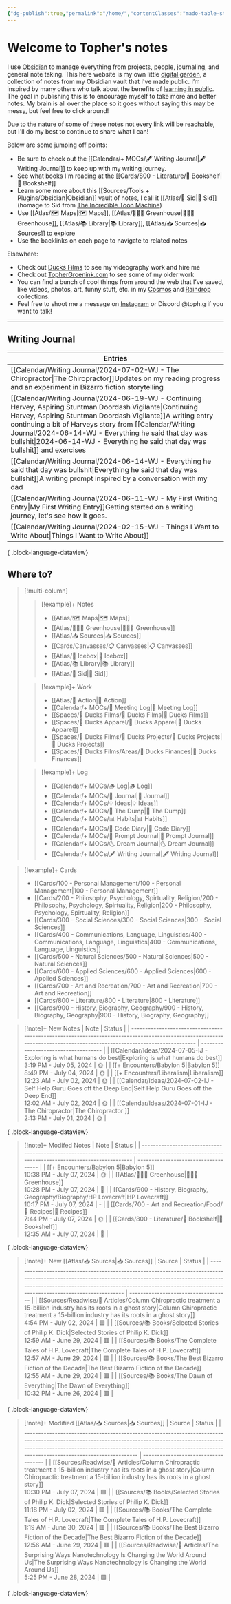 ```yaml
---
{"dg-publish":true,"permalink":"/home/","contentClasses":"mado-table-stripe mado-table","tags":["gardenEntry"]}
---
```




# Welcome to Topher's notes

I use [Obsidian](https://obsidian.md/) to manage everything from projects, people, journaling, and general note taking. This here website is my own little [digital garden](https://maggieappleton.com/garden-history), a collection of notes from my Obsidian vault that I've made public. I’m inspired by many others who talk about the benefits of [learning in public](https://notes.nicolevanderhoeven.com/Learning+in+public). The goal in publishing this is to encourage myself to take more and better notes. My brain is all over the place so it goes without saying this may be messy, but feel free to click around! 

Due to the nature of some of these notes not every link will be reachable, but I'll do my best to continue to share what I can! 

Below are some jumping off points:

- Be sure to check out the [[Calendar/+ MOCs/🖋 Writing Journal\|🖋 Writing Journal]] to keep up with my writing journey. 
- See what books I'm reading at the [[Cards/800 - Literature/📗 Bookshelf\|📗 Bookshelf]]
- Learn some more about this [[Sources/Tools + Plugins/Obsidian\|Obsidian]] vault of notes, I call it [[Atlas/🧠 Sid\|🧠 Sid]] (homage to Sid from [The Incredible Toon Machine](https://www.youtube.com/watch?v=w6RD2s4TQAQ))
- Use [[Atlas/🗺 Maps\|🗺 Maps]], [[Atlas/👨🏻‍🌾 Greenhouse\|👨🏻‍🌾 Greenhouse]], [[Atlas/📚 Library\|📚 Library]], [[Atlas/📥 Sources\|📥 Sources]] to explore 
- Use the backlinks on each page to navigate to related notes

Elsewhere:
- Check out [Ducks Films](http://ducksfilms.com) to see my videography work and hire me
- Check out [TopherGroenink.com](http://tophergroenink.com) to see some of my older work
- You can find a bunch of cool things from around the web that I’ve saved, like videos, photos, art, funny stuff, etc. in my [Cosmos](https://www.cosmos.so/topher) and [Raindrop](https://raindrop.io/tophg) collections.
- Feel free to shoot me a message on [Instagram](https://www.instagram.com/toph.g/) or Discord @toph.g if you want to talk!

---

## Writing Journal

| Entries                                                                                                                                                                                                                                                                                                                      |
| ---------------------------------------------------------------------------------------------------------------------------------------------------------------------------------------------------------------------------------------------------------------------------------------------------------------------------- |
| [[Calendar/Writing Journal/2024-07-02-WJ - The Chiropractor\|The Chiropractor]]<span class=summary>Updates on my reading progress and an experiment in Bizarro fiction storytelling</span>                                                                                                                                |
| [[Calendar/Writing Journal/2024-06-19-WJ - Continuing Harvey, Aspiring Stuntman Doordash Vigilante\|Continuing Harvey, Aspiring Stuntman Doordash Vigilante]]<span class=summary>A writing entry continuing a bit of Harveys story from [[Calendar/Writing Journal/2024-06-14-WJ - Everything he said that day was bullshit\|2024-06-14-WJ - Everything he said that day was bullshit]] and exercises</span> |
| [[Calendar/Writing Journal/2024-06-14-WJ - Everything he said that day was bullshit\|Everything he said that day was bullshit]]<span class=summary>A writing prompt inspired by a conversation with my dad</span>                                                                                                         |
| [[Calendar/Writing Journal/2024-06-11-WJ - My First Writing Entry\|My First Writing Entry]]<span class=summary>Getting started on a writing journey, let's see how it goes.</span>                                                                                                                                        |
| [[Calendar/Writing Journal/2024-02-15-WJ - Things I Want to Write About\|Things I Want to Write About]]<span class=summary></span>                                                                                                                                                                                        |

{ .block-language-dataview}


## Where to?

> [!multi-column]
> > [!example]+ Notes
> > - [[Atlas/🗺 Maps\|🗺 Maps]]
> > - [[Atlas/👨🏻‍🌾 Greenhouse\|👨🏻‍🌾 Greenhouse]]
> > - [[Atlas/📥 Sources\|📥 Sources]]
> > - [[Cards/Canvasses/📋 Canvasses\|📋 Canvasses]]
> > - [[Atlas/🧊 Icebox\|🧊 Icebox]]
> > - [[Atlas/📚 Library\|📚 Library]]
> > - [[Atlas/🧠 Sid\|🧠 Sid]]
> 
> > [!example]+ Work
> > - [[Atlas/🏹 Action\|🏹 Action]]
> > - [[Calendar/+ MOCs/👥 Meeting Log\|👥 Meeting Log]]
> > - [[Spaces/🦆 Ducks Films/🦆 Ducks Films\|🦆 Ducks Films]]
> > - [[Spaces/🦆 Ducks Apparel/🦆 Ducks Apparel\|🦆 Ducks Apparel]]
> > - [[Spaces/🦆 Ducks Films/🌈 Ducks Projects/🌈 Ducks Projects\|🌈 Ducks Projects]]
> > - [[Spaces/🦆 Ducks Films/Areas/💸 Ducks Finances\|💸 Ducks Finances]]
> 
> > [!example]+ Log
> > - [[Calendar/+ MOCs/🪵 Log\|🪵 Log]]
> > - [[Calendar/+ MOCs/📓 Journal\|📓 Journal]]
> > - [[Calendar/+ MOCs/💡 Ideas\|💡 Ideas]]
> > - [[Calendar/+ MOCs/🔗 The Dump\|🔗 The Dump]]
> > - [[Calendar/+ MOCs/📊 Habits\|📊 Habits]]
> > - [[Calendar/+ MOCs/🧪 Code Diary\|🧪 Code Diary]]
> > - [[Calendar/+ MOCs/🎲 Prompt Journal\|🎲 Prompt Journal]]
> > - [[Calendar/+ MOCs/🌜 Dream Journal\|🌜 Dream Journal]]
> > - [[Calendar/+ MOCs/🖋 Writing Journal\|🖋 Writing Journal]]

> [!example]+ Cards
> - [[Cards/100 - Personal Management/100 - Personal Management\|100 - Personal Management]]
> - [[Cards/200 - Philosophy, Psychology, Spirtuality, Religion/200 - Philosophy, Psychology, Spirtuality, Religion\|200 - Philosophy, Psychology, Spirtuality, Religion]]
> - [[Cards/300 - Social Sciences/300 - Social Sciences\|300 - Social Sciences]]
> - [[Cards/400 - Communications, Language, Linguistics/400 - Communications, Language, Linguistics\|400 - Communications, Language, Linguistics]]
> - [[Cards/500 - Natural Sciences/500 - Natural Sciences\|500 - Natural Sciences]]
> - [[Cards/600 - Applied Sciences/600 - Applied Sciences\|600 - Applied Sciences]]
> - [[Cards/700 - Art and Recreation/700 - Art and Recreation\|700 - Art and Recreation]]
> - [[Cards/800 - Literature/800 - Literature\|800 - Literature]]
> - [[Cards/900 - History, Biography, Geography/900 - History, Biography, Geography\|900 - History, Biography, Geography]]

> [!note]+ New Notes
>  | Note                                                                                                                                                                    | Status                               |
> | ----------------------------------------------------------------------------------------------------------------------------------------------------------------------- | ------------------------------------ |
> | [[Calendar/Ideas/2024-07-05-IJ - Exploring is what humans do best\|Exploring is what humans do best]]<br><span class='block'>3:19 PM - July 05, 2024</span>          | <span class='center-block'>🌞</span> |
> | [[+ Encounters/Babylon 5\|Babylon 5]]<br><span class='block'>8:49 PM - July 04, 2024</span>                                                                          | <span class='center-block'>🌞</span> |
> | [[+ Encounters/Liberalism\|Liberalism]]<br><span class='block'>12:23 AM - July 02, 2024</span>                                                                       | <span class='center-block'>🌞</span> |
> | [[Calendar/Ideas/2024-07-02-IJ - Self Help Guru Goes off the Deep End\|Self Help Guru Goes off the Deep End]]<br><span class='block'>12:02 AM - July 02, 2024</span> | <span class='center-block'>🌞</span> |
> | [[Calendar/Ideas/2024-07-01-IJ - The Chiropractor\|The Chiropractor ]]<br><span class='block'>2:13 PM - July 01, 2024</span>                                         | <span class='center-block'>🌞</span> |
> 
{ .block-language-dataview}

> [!note]+ Modifed Notes
>  | Note                                                                                                                                         | Status                               |
> | -------------------------------------------------------------------------------------------------------------------------------------------- | ------------------------------------ |
> | [[+ Encounters/Babylon 5\|Babylon 5]]<br><span class='block'>10:38 PM - July 07, 2024</span>                                              | <span class='center-block'>🌞</span> |
> | [[Atlas/👨🏻‍🌾 Greenhouse\|👨🏻‍🌾 Greenhouse]]<br><span class='block'>10:28 PM - July 07, 2024</span>                                   | <span class='center-block'>🌱</span> |
> | [[Cards/900 - History, Biography, Geography/Biography/HP Lovecraft\|HP Lovecraft]]<br><span class='block'>10:17 PM - July 07, 2024</span> | <span class='center-block'>\-</span> |
> | [[Cards/700 - Art and Recreation/Food/🍱 Recipes\|🍱 Recipes]]<br><span class='block'>7:44 PM - July 07, 2024</span>                      | <span class='center-block'>🌞</span> |
> | [[Cards/800 - Literature/📗 Bookshelf\|📗 Bookshelf]]<br><span class='block'>12:35 AM - July 07, 2024</span>                              | <span class='center-block'>🌱</span> |
> 
{ .block-language-dataview}


> [!note]+ New [[Atlas/📥 Sources\|📥 Sources]]
>  | Source                                                                                                                                                                                                                                                           | Status                               |
> | ---------------------------------------------------------------------------------------------------------------------------------------------------------------------------------------------------------------------------------------------------------------- | ------------------------------------ |
> | [[Sources/Readwise/📰 Articles/Column Chiropractic treatment a 15-billion industry has its roots in a ghost story\|Column Chiropractic treatment a 15-billion industry has its roots in a ghost story]]<br><span class='block'>4:54 PM - July 02, 2024</span> | <span class='center-block'>🟩</span> |
> | [[Sources/📚 Books/Selected Stories of Philip K. Dick\|Selected Stories of Philip K. Dick]]<br><span class='block'>12:59 AM - June 29, 2024</span>                                                                                                            | <span class='center-block'>🟥</span> |
> | [[Sources/📚 Books/The Complete Tales of H.P. Lovecraft\|The Complete Tales of H.P. Lovecraft]]<br><span class='block'>12:57 AM - June 29, 2024</span>                                                                                                        | <span class='center-block'>🟥</span> |
> | [[Sources/📚 Books/The Best Bizarro Fiction of the Decade\|The Best Bizarro Fiction of the Decade]]<br><span class='block'>12:55 AM - June 29, 2024</span>                                                                                                    | <span class='center-block'>🟥</span> |
> | [[Sources/📚 Books/The Dawn of Everything\|The Dawn of Everything]]<br><span class='block'>10:32 PM - June 26, 2024</span>                                                                                                                                    | <span class='center-block'>🟥</span> |
> 
{ .block-language-dataview}

> [!note]+ Modified [[Atlas/📥 Sources\|📥 Sources]]
>  | Source                                                                                                                                                                                                                                                            | Status                               |
> | ----------------------------------------------------------------------------------------------------------------------------------------------------------------------------------------------------------------------------------------------------------------- | ------------------------------------ |
> | [[Sources/Readwise/📰 Articles/Column Chiropractic treatment a 15-billion industry has its roots in a ghost story\|Column Chiropractic treatment a 15-billion industry has its roots in a ghost story]]<br><span class='block'>10:30 PM - July 07, 2024</span> | <span class='center-block'>🟩</span> |
> | [[Sources/📚 Books/Selected Stories of Philip K. Dick\|Selected Stories of Philip K. Dick]]<br><span class='block'>11:18 PM - July 02, 2024</span>                                                                                                             | <span class='center-block'>🟥</span> |
> | [[Sources/📚 Books/The Complete Tales of H.P. Lovecraft\|The Complete Tales of H.P. Lovecraft]]<br><span class='block'>1:19 AM - June 30, 2024</span>                                                                                                          | <span class='center-block'>🟥</span> |
> | [[Sources/📚 Books/The Best Bizarro Fiction of the Decade\|The Best Bizarro Fiction of the Decade]]<br><span class='block'>12:56 AM - June 29, 2024</span>                                                                                                     | <span class='center-block'>🟥</span> |
> | [[Sources/Readwise/📰 Articles/The Surprising Ways Nanotechnology Is Changing the World Around Us\|The Surprising Ways Nanotechnology Is Changing the World Around Us]]<br><span class='block'>5:25 PM - June 28, 2024</span>                                  | <span class='center-block'>🟩</span> |
> 
{ .block-language-dataview}